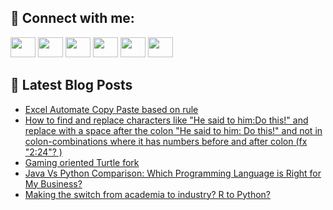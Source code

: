 ## 🔎 Connect with me:
[<img height="32" width="40" src="https://cdn.jsdelivr.net/npm/simple-icons@v5/icons/telegram.svg" />](https://t.me/bullbesh)
[<img height="32" width="40" src="https://cdn.jsdelivr.net/npm/simple-icons@v5/icons/vk.svg" />](https://vk.com/bullbesh)
[<img height="32" width="40" src="https://cdn.jsdelivr.net/npm/simple-icons@v5/icons/twitter.svg" />](https://twitter.com/bullbesh1)
[<img height="32" width="40" src="https://cdn.jsdelivr.net/npm/simple-icons@v5/icons/instagram.svg" />](https://www.instagram.com/bullbesh)
[<img height="32" width="40" src="https://cdn.jsdelivr.net/npm/simple-icons@v5/icons/reddit.svg" />](https://www.reddit.com/user/bullbesh)
[<img height="32" width="40" src="https://cdn.jsdelivr.net/npm/simple-icons@v5/icons/youtube.svg" />](https://www.youtube.com/channel/UCtfjRs6uzgq5mfm8S06WTcg)

## 📕 Latest Blog Posts
<!-- BLOG-POST-LIST:START -->
- [Excel Automate Copy Paste based on rule](https://www.reddit.com/r/Python/comments/u7tqz7/excel_automate_copy_paste_based_on_rule/)
- [How to find and replace characters like &quot;He said to him:Do this!&quot; and replace with a space after the colon &quot;He said to him: Do this!&quot; and not in colon-combinations where it has numbers before and after colon &lpar;fx &quot;2:24&quot;? &rpar;](https://www.reddit.com/r/Python/comments/u7snq9/how_to_find_and_replace_characters_like_he_said/)
- [Gaming oriented Turtle fork](https://www.reddit.com/r/Python/comments/u7s0vo/gaming_oriented_turtle_fork/)
- [Java Vs Python Comparison: Which Programming Language is Right for My Business?](https://www.reddit.com/r/Python/comments/u7rvi0/java_vs_python_comparison_which_programming/)
- [Making the switch from academia to industry? R to Python?](https://www.reddit.com/r/Python/comments/u7qtvf/making_the_switch_from_academia_to_industry_r_to/)
<!-- BLOG-POST-LIST:END -->
